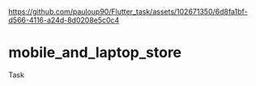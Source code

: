 

https://github.com/pauloup90/Flutter_task/assets/102671350/6d8fa1bf-d566-4116-a24d-8d0208e5c0c4

# mobile_and_laptop_store

Task
